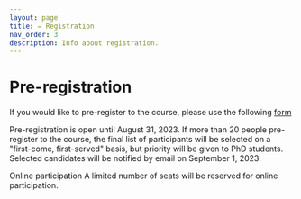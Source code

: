 ```yaml
---
layout: page
title: ✏️ Registration
nav_order: 3
description: Info about registration.
---
```


# Pre-registration
If you would like to pre-register to the course, please use the following [form](https://forms.gle/HwfkHW3zERthaHaA9)

Pre-registration is open until August 31, 2023. If more than 20 people pre-register to the course, the final list of participants will be selected on a "first-come, first-served" basis, but priority will be given to PhD students. Selected candidates will be notified by email on September 1, 2023. 

Online participation
A limited number of seats will be reserved for online participation. 



